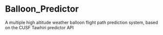 # Balloon_Predictor
A multiple high altitude weather balloon flight path prediction system, based on the CUSF Tawhiri predictor API
